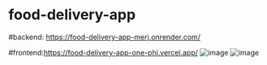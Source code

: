 # food-delivery-app
#backend: https://food-delivery-app-merj.onrender.com/

#frontend:https://food-delivery-app-one-phi.vercel.app/
![image](https://github.com/mohanmunna793389/food-delivery-app/assets/171533940/a619a92d-cbe3-4775-8cad-f74467e5f7b4)
![image](https://github.com/mohanmunna793389/food-delivery-app/assets/171533940/2794f557-3799-4f14-9970-c3bff56a7db8)
